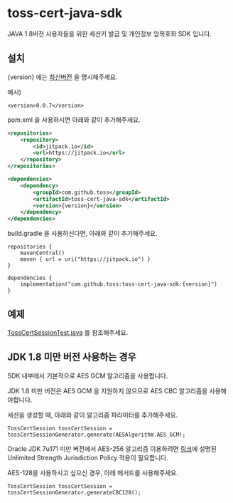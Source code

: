 # toss-cert-java-sdk
JAVA 1.8버전 사용자들을 위한 세션키 발급 및 개인정보 암복호화 SDK 입니다.

## 설치
{version} 에는 [최신버전](https://github.com/toss/toss-cert-java-sdk/releases) 을 명시해주세요.

예시)
```
<version>0.0.7</version>
```

pom.xml 을 사용하시면 아래와 같이 추가해주세요.

```xml
<repositories>
	<repository>
	    <id>jitpack.io</id>
	    <url>https://jitpack.io</url>
	</repository>
</repositories>
```

```xml
<dependencies>
	<dependency>
	    <groupId>com.github.toss</groupId>
	    <artifactId>toss-cert-java-sdk</artifactId>
	    <version>{version}</version>
	</dependency>
</dependencies>
```

build.gradle 을 사용하신다면, 아래와 같이 추가해주세요.

```
repositories {
    mavenCentral()
    maven { url = uri("https://jitpack.io") }
}

dependencies {
    implementation("com.github.toss:toss-cert-java-sdk:{version}")
}

```

## 예제
[TossCertSessionTest.java](https://github.com/toss/toss-cert-java-sdk/blob/main/src/test/java/im/toss/cert/sdk/TossCertSessionTest.java) 를 참조해주세요.

## JDK 1.8 미만 버전 사용하는 경우
SDK 내부에서 기본적으로 AES GCM 알고리즘을 사용합니다.

JDK 1.8 미만 버전은 AES GCM 을 지원하지 않으므로 AES CBC 알고리즘을 사용해야합니다.

세션을 생성할 때, 아래와 같이 알고리즘 파라미터를 추가해주세요.
```
TossCertSession tossCertSession = tossCertSessionGenerator.generate(AESAlgorithm.AES_GCM);
```

Oracle JDK 7u171 미만 버전에서 AES-256 알고리즘 이용하려면 [링크](https://www.oracle.com/java/technologies/javase-jce-all-downloads.html)에 설명된 Unlimited Strength Jurisdiction Policy 적용이 필요합니다.

AES-128을 사용하시고 싶으신 경우, 아래 메서드를 사용해주세요.
```
TossCertSession tossCertSession = tossCertSessionGenerator.generateCBC128();
```
